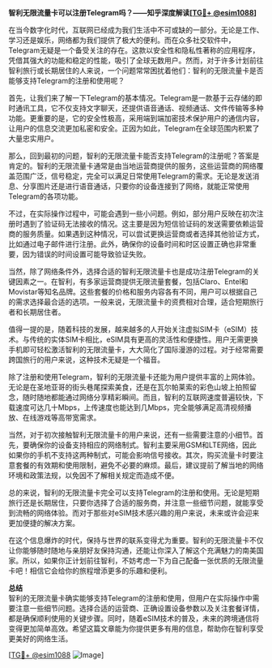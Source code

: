 **智利无限流量卡可以注册Telegram吗？——知乎深度解读[[TG💪+ @esim1088](https://t.me/s/esim1088)]**

在当今数字化时代，互联网已经成为我们生活中不可或缺的一部分。无论是工作、学习还是娱乐，网络都为我们提供了极大的便利。而在众多社交软件中，Telegram无疑是一个备受关注的存在。这款以安全性和隐私性著称的应用程序，凭借其强大的功能和稳定的性能，吸引了全球无数用户。然而，对于许多计划前往智利旅行或长期居住的人来说，一个问题常常困扰着他们：智利的无限流量卡是否能够支持Telegram的注册和使用呢？

首先，让我们来了解一下Telegram的基本情况。Telegram是一款基于云存储的即时通讯工具，它不仅支持文字聊天，还提供语音通话、视频通话、文件传输等多种功能。更重要的是，它的安全性极高，采用端到端加密技术保护用户的通信内容，让用户的信息交流更加私密和安全。正因为如此，Telegram在全球范围内积累了大量忠实用户。

那么，回到最初的问题，智利的无限流量卡能否支持Telegram的注册呢？答案是肯定的。智利的无限流量卡通常是由当地运营商提供的服务，这些运营商的网络覆盖范围广泛，信号稳定，完全可以满足日常使用Telegram的需求。无论是发送消息、分享图片还是进行语音通话，只要你的设备连接到了网络，就能正常使用Telegram的各项功能。

不过，在实际操作过程中，可能会遇到一些小问题。例如，部分用户反映在初次注册时遇到了验证码无法接收的情况。这主要是因为短信验证码的发送需要依赖运营商的服务质量。如果遇到这种情况，可以尝试更换运营商或者选择其他验证方式，比如通过电子邮件进行注册。此外，确保你的设备时间和时区设置正确也非常重要，因为错误的时间设置可能导致验证失败。

当然，除了网络条件外，选择合适的智利无限流量卡也是成功注册Telegram的关键因素之一。在智利，有多家运营商提供无限流量套餐，包括Claro、Entel和Movistar等知名品牌。这些套餐的价格和服务内容各有不同，用户可以根据自己的需求选择最合适的选项。一般来说，无限流量卡的资费相对合理，适合短期旅行者和长期居住者。

值得一提的是，随着科技的发展，越来越多的人开始关注虚拟SIM卡（eSIM）技术。与传统的实体SIM卡相比，eSIM具有更高的灵活性和便捷性。用户无需更换手机即可轻松激活智利的无限流量卡，大大简化了国际漫游的过程。对于经常需要跨国旅行的用户来说，这种技术无疑是一个福音。

除了注册和使用Telegram，智利的无限流量卡还能为用户提供丰富的上网体验。无论是在圣地亚哥的街头巷尾探索美食，还是在瓦尔帕莱索的彩色山坡上拍照留念，随时随地都能通过网络分享精彩瞬间。而且，智利的互联网速度普遍较快，下载速度可达几十Mbps，上传速度也能达到几Mbps，完全能够满足高清视频播放、在线游戏等高带宽需求。

当然，对于初次接触智利无限流量卡的用户来说，还有一些需要注意的小细节。首先，要确保你的设备支持相应的网络制式。智利主要采用GSM和LTE网络，因此如果你的手机不支持这两种制式，可能会影响信号接收。其次，购买流量卡时要注意套餐的有效期和使用限制，避免不必要的麻烦。最后，建议提前了解当地的网络环境和政策法规，以免因不了解相关规定而造成不便。

总的来说，智利的无限流量卡完全可以支持Telegram的注册和使用。无论是短期旅行还是长期居住，只要你选择了合适的服务商，并注意一些细节问题，就能享受到流畅的网络体验。而对于那些对eSIM技术感兴趣的用户来说，未来或许会迎来更加便捷的解决方案。

在这个信息爆炸的时代，保持与世界的联系变得尤为重要。智利的无限流量卡不仅让你能够随时随地与亲朋好友保持沟通，还能让你深入了解这个充满魅力的南美国家。所以，如果你正计划前往智利，不妨考虑一下为自己配备一张优质的无限流量卡吧！相信它会给你的旅程增添更多的乐趣和便利。

**总结**  
智利的无限流量卡确实能够支持Telegram的注册和使用，但用户在实际操作中需要注意一些细节问题。选择合适的运营商、正确设置设备参数以及关注套餐详情，都是确保顺利使用的关键步骤。同时，随着eSIM技术的普及，未来的跨境通信将变得更加简单高效。希望这篇文章能为你提供更多有用的信息，帮助你在智利享受更美好的网络生活。

[[TG💪+ @esim1088](https://t.me/s/esim1088) ![Image](https://i.postimg.cc/4NQfJmqS/Snipaste-2025-05-13-00-14-12.png)]
